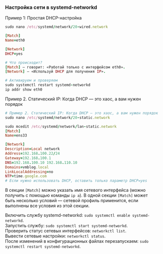 ### Настройка сети в systemd-networkd

Пример 1: Простая DHCP-настройка

```ruby
sudo nano /etc/systemd/network/20-wired.network
```

```ruby
[Match]
Name=eth0

[Network]
DHCP=yes
```

```ruby
# Что происходит?
[Match] — говорит: «Работай только с интерфейсом eth0».
[Network] — «Используй DHCP для получения IP».

# Активируем и проверяем
sudo systemctl restart systemd-networkd
ip addr show eth0 
```

Пример 2. Статический IP: Когда DHCP — это хаос, а вам нужен порядок

```ruby
# Пример 2. Статический IP: Когда DHCP — это хаос, а вам нужен порядок
sudo nano /etc/systemd/network/20-static.network

sudo mcedit /etc/systemd/network/lan-static.network  
[Match]  
Name=ens33 

[Network]  
Description=Local network  
Address=192.168.100.22/24  
Gateway=192.168.100.1  
DNS=192.168.100.10 192.168.110.10  
Domains=vmblog.local  
LinkLocalAddressing=no  
NTP=time.google.com  
# Если нужно использовать DHCP, оставить только параметр DHCP=yes  
```

В секции `[Match]` можно указать имя сетевого интерфейса (можно получить с помощью команды `ip a`). В одной секции `[Match]` может быть несколько условий — сетевой профиль применится, если выполнены все условия из этой секции.

Включить службу systemd-networkd: `sudo systemctl enable systemd-networkd`.  
Запустить службу: `sudo systemctl start systemd-networkd`.  
Проверить статус сетевых интерфейсов: `networkctl list`.  
Вывести сетевые настройки: `networkctl status`.  
После изменений в конфигурационных файлах перезапускаем: `sudo systemctl restart systemd-networkd`.
